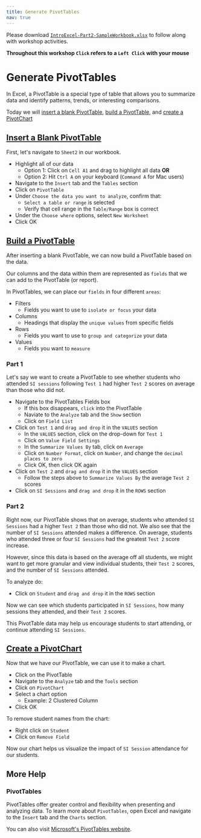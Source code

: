 ```yaml
---
title: Generate PivotTables
nav: true
---
```

Please download <a href="images/IntroExcel-Part2-SampleWorkbook.xlsx" target="_blank">`IntroExcel-Part2-SampleWorkbook.xlsx`</a> to follow along with workshop activities.

**Throughout this workshop `Click` refers to a `Left Click` with your mouse**

# Generate PivotTables

In Excel, a PivotTable is a special type of table that allows you to summarize data and identify patterns, trends, or interesting comparisons.

Today we will [insert a blank PivotTable](#insert-a-blank-pivottable), [build a PivotTable](#build-a-pivottable), and [create a PivotChart](#create-a-pivotchart)

## [Insert a Blank PivotTable](#insert-a-blank-pivottable)

First, let's navigate to `Sheet2` in our workbook.
* Highlight all of our data
  * Option 1: Click on `Cell A1` and drag to highlight all data **OR**
  * Option 2: Hit `Ctrl A` on your keyboard (`Command A` for Mac users)
* Navigate to the `Insert` tab and the `Tables` section
* Click on `PivotTable`
* Under `Choose the data you want to analyze`, confirm that:
  * `Select a table or range` is selected
  * Verify that cell range in the `Table/Range` box is correct
* Under the `Choose where` options, select `New Worksheet`
* Click OK

## [Build a PivotTable](#build-a-pivottable)

After inserting a blank PivotTable, we can now build a PivotTable based on the data.

Our columns and the data within them are represented as `fields` that we can add to the PivotTable (or report).

In PivotTables, we can place our `fields` in four different `areas`:
* Filters
  * Fields you want to use to `isolate or focus` your data
* Columns
  * Headings that display the `unique values` from specific fields
* Rows
  * Fields you want to use to `group and categorize` your data
* Values
  * Fields you want to `measure`

### Part 1

Let's say we want to create a PivotTable to see whether students who attended `SI sessions` following `Test 1` had higher `Test 2` scores on average than those who did not.

* Navigate to the PivotTables Fields box
  * If this box disappears, `click` into the PivotTable
  * Naviate to the `Analyze` tab and the `Show` section
  * Click on `Field List`
* Click on `Test 1` and `drag and drop` it in the `VALUES` section
  * In the `VALUES` section, click on the drop-down for `Test 1`
  * Click on `Value Field Settings`
  * In the `Summarize Values By` tab, click on `Average`
  * Click on `Number Format`,  click on `Number`, and change the `decimal places to zero`
  * Click OK, then click OK again
* Click on `Test 2` and `drag and drop` it in the `VALUES` section
  * Follow the steps above to `Summarize Values By` the average `Test 2` scores
* Click on `SI Sessions` and  `drag and drop` it in the `ROWS` section

### Part 2

Right now, our PivotTable shows that on average, students who attended `SI Sessions` had a higher `Test 2` than those who did not. We also see that the number of `SI Sessions` attended makes a difference. On average, students who attended three or four `SI Sessions` had the greatest `Test 2` score increase.

However, since this data is based on the average off all students, we might want to get more granular and view individual students, their `Test 2` scores, and the number of `SI Sessions` attended.

To analyze do:
* Click on `Student` and `drag and drop` it in the `ROWS` section

Now we can see which students participated in `SI Sessions`, how many sessions they attended, and their `Test 2` scores.

This PivotTable data may help us encourage students to start attending, or continue attending `SI Sessions`.

## [Create a PivotChart](#create-a-pivotchart)

Now that we have our PivotTable, we can use it to make a chart.

* Click on the PivotTable
* Navigate to the `Analyze` tab and the `Tools` section
* Click on `PivotChart`
* Select a chart option
  * Example: 2 Clustered Column
* Click OK

To remove student names from the chart:
* Right click on `Student`
* Click on `Remove Field`

Now our chart helps us visualize the impact of `SI Session` attendance for our students.

## More Help

### PivotTables

PivotTables offer greater control and flexibility when presenting and analyzing data. To learn more about `PivotTables`, open Excel and navigate to the `Insert` tab and the `Charts` section.

You can also visit <a href="https://support.office.com/en-us/article/Import-and-analyze-data-ccd3c4a6-272f-4c97-afbb-d3f27407fcde#ID0EAABAAA=PivotTables" target="_blank">Microsoft's PivotTables website</a>.
